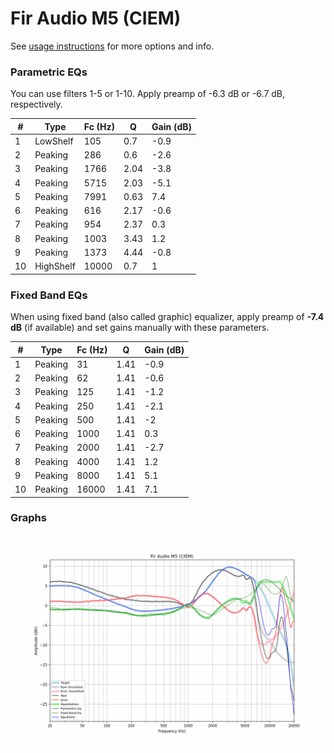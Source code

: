 # Fir Audio M5 (CIEM)
See [usage instructions](https://github.com/jaakkopasanen/AutoEq#usage) for more options and info.

### Parametric EQs
You can use filters 1-5 or 1-10. Apply preamp of -6.3 dB or -6.7 dB, respectively.

|   # | Type      |   Fc (Hz) |    Q |   Gain (dB) |
|-----|-----------|-----------|------|-------------|
|   1 | LowShelf  |       105 | 0.7  |        -0.9 |
|   2 | Peaking   |       286 | 0.6  |        -2.6 |
|   3 | Peaking   |      1766 | 2.04 |        -3.8 |
|   4 | Peaking   |      5715 | 2.03 |        -5.1 |
|   5 | Peaking   |      7991 | 0.63 |         7.4 |
|   6 | Peaking   |       616 | 2.17 |        -0.6 |
|   7 | Peaking   |       954 | 2.37 |         0.3 |
|   8 | Peaking   |      1003 | 3.43 |         1.2 |
|   9 | Peaking   |      1373 | 4.44 |        -0.8 |
|  10 | HighShelf |     10000 | 0.7  |         1   |

### Fixed Band EQs
When using fixed band (also called graphic) equalizer, apply preamp of **-7.4 dB** (if available) and set gains manually with these parameters.

|   # | Type    |   Fc (Hz) |    Q |   Gain (dB) |
|-----|---------|-----------|------|-------------|
|   1 | Peaking |        31 | 1.41 |        -0.9 |
|   2 | Peaking |        62 | 1.41 |        -0.6 |
|   3 | Peaking |       125 | 1.41 |        -1.2 |
|   4 | Peaking |       250 | 1.41 |        -2.1 |
|   5 | Peaking |       500 | 1.41 |        -2   |
|   6 | Peaking |      1000 | 1.41 |         0.3 |
|   7 | Peaking |      2000 | 1.41 |        -2.7 |
|   8 | Peaking |      4000 | 1.41 |         1.2 |
|   9 | Peaking |      8000 | 1.41 |         5.1 |
|  10 | Peaking |     16000 | 1.41 |         7.1 |

### Graphs
![](./Fir%20Audio%20M5%20(CIEM).png)
